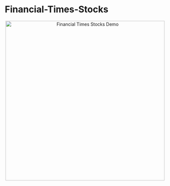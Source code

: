 # Financial-Times-Stocks


<p align="center">
  <img src="https://github.com/user-attachments/assets/e9b638f1-2cb2-4b91-94e0-14f1adef0587" alt="Financial Times Stocks Demo" width="500" style="max-width: 100%; height: auto;" />
</p>
